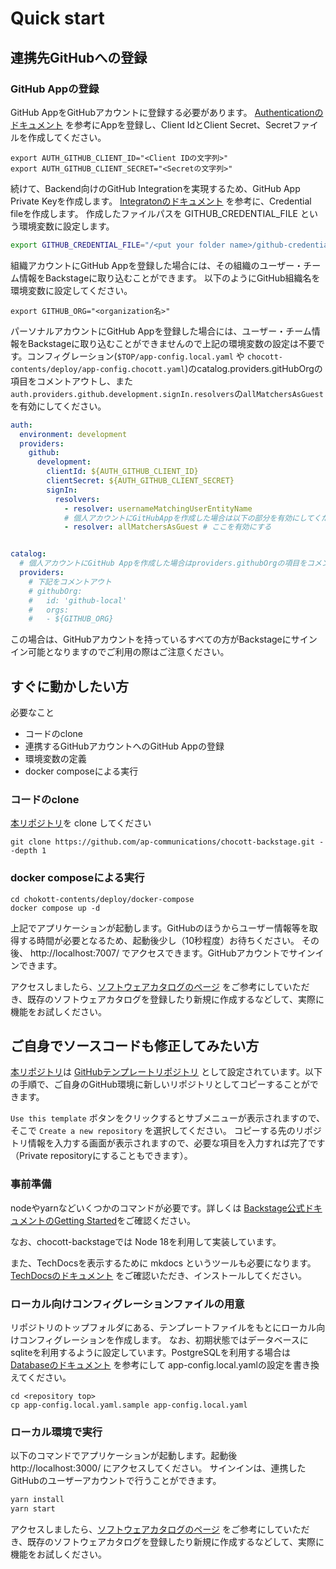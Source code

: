 # Quick start

## 連携先GitHubへの登録

### GitHub Appの登録

GitHub AppをGitHubアカウントに登録する必要があります。 [Authenticationのドキュメント](../authentication/index.md) を参考にAppを登録し、Client IdとClient Secret、Secretファイルを作成してください。

```shell
export AUTH_GITHUB_CLIENT_ID="<Client IDの文字列>"
export AUTH_GITHUB_CLIENT_SECRET="<Secretの文字列>"
```

続けて、Backend向けのGitHub Integrationを実現するため、GitHub App Private Keyを作成します。
[Integratonのドキュメント](../integration/index.md) を参考に、Credential fileを作成します。
作成したファイルパスを GITHUB_CREDENTIAL_FILE という環境変数に設定します。

```bash
export GITHUB_CREDENTIAL_FILE="/<put your folder name>/github-credentials.yaml"

```

組織アカウントにGitHub Appを登録した場合には、その組織のユーザー・チーム情報をBackstageに取り込むことができます。
以下のようにGitHub組織名を環境変数に設定してください。

```shell
export GITHUB_ORG="<organization名>"
```

パーソナルアカウントにGitHub Appを登録した場合には、ユーザー・チーム情報をBackstageに取り込むことができませんので上記の環境変数の設定は不要です。コンフィグレーション(`$TOP/app-config.local.yaml` や `chocott-contents/deploy/app-config.chocott.yaml`)のcatalog.providers.gitHubOrgの項目をコメントアウトし、また`auth.providers.github.development.signIn.resolvers`の`allMatchersAsGuest`を有効にしてください。

```yaml
auth:
  environment: development
  providers:
    github:
      development:
        clientId: ${AUTH_GITHUB_CLIENT_ID}
        clientSecret: ${AUTH_GITHUB_CLIENT_SECRET}
        signIn:
          resolvers:
            - resolver: usernameMatchingUserEntityName
            # 個人アカウントにGitHubAppを作成した場合は以下の部分を有効にしてください
            - resolver: allMatchersAsGuest # ここを有効にする


catalog:
  # 個人アカウントにGitHub Appを作成した場合はproviders.githubOrgの項目をコメントアウトしてください
  providers:
    # 下記をコメントアウト
    # githubOrg:
    #   id: 'github-local'
    #   orgs:
    #   - ${GITHUB_ORG}

```

この場合は、GitHubアカウントを持っているすべての方がBackstageにサインイン可能となりますのでご利用の際はご注意ください。


## すぐに動かしたい方

必要なこと

- コードのclone
- 連携するGitHubアカウントへのGitHub Appの登録
- 環境変数の定義
- docker composeによる実行

### コードのclone

[本リポジトリ](https://github.com/ap-communications/chocott-backstage)を clone してください

```
git clone https://github.com/ap-communications/chocott-backstage.git --depth 1

```

### docker composeによる実行

```shell
cd chokott-contents/deploy/docker-compose
docker compose up -d

```

上記でアプリケーションが起動します。GitHubのほうからユーザー情報等を取得する時間が必要となるため、起動後少し（10秒程度）お待ちください。
その後、 http://localhost:7007/ でアクセスできます。GitHubアカウントでサインインできます。

アクセスしましたら、[ソフトウェアカタログのページ](../catalogs/index.md) をご参考にしていただき、既存のソフトウェアカタログを登録したり新規に作成するなどして、実際に機能をお試しください。


## ご自身でソースコードも修正してみたい方

[本リポジトリ](https://github.com/ap-communications/chocott-backstage)は [GitHubテンプレートリポジトリ](https://docs.github.com/ja/repositories/creating-and-managing-repositories/creating-a-repository-from-a-template) として設定されています。以下の手順で、ご自身のGitHub環境に新しいリポジトリとしてコピーすることができます。

`Use this template` ボタンをクリックするとサブメニューが表示されますので、そこで `Create a new repository` を選択してください。
コピーする先のリポジトリ情報を入力する画面が表示されますので、必要な項目を入力すれば完了です（Private repositoryにすることもできます）。


### 事前準備

nodeやyarnなどいくつかのコマンドが必要です。詳しくは [Backstage公式ドキュメントのGetting Started](https://backstage.io/docs/getting-started/#prerequisites)をご確認ください。

なお、chocott-backstageでは Node 18を利用して実装しています。

また、TechDocsを表示するために mkdocs というツールも必要になります。[TechDocsのドキュメント](../techdocs/index.md) をご確認いただき、インストールしてください。


### ローカル向けコンフィグレーションファイルの用意

リポジトリのトップフォルダにある、テンプレートファイルをもとにローカル向けコンフィグレーションを作成します。
なお、初期状態ではデータベースにsqliteを利用するように設定しています。PostgreSQLを利用する場合は [Databaseのドキュメント](../database/index.md) を参考にして app-config.local.yamlの設定を書き換えてください。

```shell
cd <repository top>
cp app-config.local.yaml.sample app-config.local.yaml

```

### ローカル環境で実行

以下のコマンドでアプリケーションが起動します。起動後 http://localhost:3000/ にアクセスしてください。
サインインは、連携したGitHubのユーザーアカウントで行うことができます。

```sh
yarn install
yarn start
```

アクセスしましたら、[ソフトウェアカタログのページ](../catalogs/index.md) をご参考にしていただき、既存のソフトウェアカタログを登録したり新規に作成するなどして、実際に機能をお試しください。
